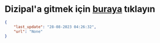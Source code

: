 # Dizipal'a gitmek için [buraya](None) tıklayın
    
```json
{
    "last_update": "28-08-2023 04:26:32",
    "url": "None"
}
```